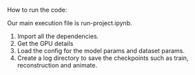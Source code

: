 How to run the code:

Our main execution file is run-project.ipynb.
1. Import all the dependencies.
2. Get the GPU details
3. Load the config for the model params and dataset params.
4. Create a log directory to save the checkpoints such as train, reconstruction and animate.
